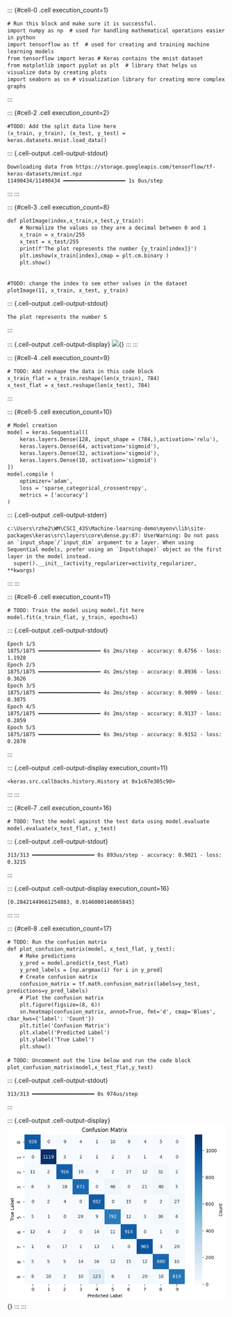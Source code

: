 ::: {#cell-0 .cell execution_count=1}
``` {.python .cell-code}
# Run this block and make sure it is successful.
import numpy as np  # used for handling mathematical operations easier in python
import tensorflow as tf  # used for creating and training machine learning models 
from tensorflow import keras # Keras contains the mnist dataset
from matplotlib import pyplot as plt  # library that helps us visualize data by creating plots 
import seaborn as sn # visualization library for creating more complex graphs
```
:::


<!-- WARNING: THIS FILE WAS AUTOGENERATED! DO NOT EDIT! -->

::: {#cell-2 .cell execution_count=2}
``` {.python .cell-code}
#TODO: Add the split data line here
(x_train, y_train), (x_test, y_test) = keras.datasets.mnist.load_data()
```

::: {.cell-output .cell-output-stdout}
```
Downloading data from https://storage.googleapis.com/tensorflow/tf-keras-datasets/mnist.npz
11490434/11490434 ━━━━━━━━━━━━━━━━━━━━ 1s 0us/step
```
:::
:::


::: {#cell-3 .cell execution_count=8}
``` {.python .cell-code}
def plotImage(index,x_train,x_test,y_train):
    # Normalize the values so they are a decimal between 0 and 1
    x_train = x_train/255
    x_test = x_test/255
    print(f'The plot represents the number {y_train[index]}')
    plt.imshow(x_train[index],cmap = plt.cm.binary )
    plt.show()


#TODO: change the index to see other values in the dataset
plotImage(11, x_train, x_test, y_train)
```

::: {.cell-output .cell-output-stdout}
```
The plot represents the number 5
```
:::

::: {.cell-output .cell-output-display}
![](mnist_files/figure-html/cell-4-output-2.png){}
:::
:::


::: {#cell-4 .cell execution_count=9}
``` {.python .cell-code}
# TODO: Add reshape the data in this code block
x_train_flat = x_train.reshape(len(x_train), 784)
x_test_flat = x_test.reshape(len(x_test), 784)
```
:::


::: {#cell-5 .cell execution_count=10}
``` {.python .cell-code}
# Model creation
model = keras.Sequential([
    keras.layers.Dense(128, input_shape = (784,),activation='relu'), 
    keras.layers.Dense(64, activation='sigmoid'), 
    keras.layers.Dense(32, activation='sigmoid'), 
    keras.layers.Dense(10, activation='sigmoid')
])
model.compile (
    optimizer='adam',
    loss = 'sparse_categorical_crossentropy',
    metrics = ['accuracy']
)
```

::: {.cell-output .cell-output-stderr}
```
c:\Users\rzhe2\WM\CSCI_435\Machine-learning-demo\myenv\lib\site-packages\keras\src\layers\core\dense.py:87: UserWarning: Do not pass an `input_shape`/`input_dim` argument to a layer. When using Sequential models, prefer using an `Input(shape)` object as the first layer in the model instead.
  super().__init__(activity_regularizer=activity_regularizer, **kwargs)
```
:::
:::


::: {#cell-6 .cell execution_count=11}
``` {.python .cell-code}
# TODO: Train the model using model.fit here 
model.fit(x_train_flat, y_train, epochs=5)
```

::: {.cell-output .cell-output-stdout}
```
Epoch 1/5
1875/1875 ━━━━━━━━━━━━━━━━━━━━ 6s 2ms/step - accuracy: 0.6756 - loss: 1.1928
Epoch 2/5
1875/1875 ━━━━━━━━━━━━━━━━━━━━ 4s 2ms/step - accuracy: 0.8936 - loss: 0.3626
Epoch 3/5
1875/1875 ━━━━━━━━━━━━━━━━━━━━ 4s 2ms/step - accuracy: 0.9099 - loss: 0.3075
Epoch 4/5
1875/1875 ━━━━━━━━━━━━━━━━━━━━ 4s 2ms/step - accuracy: 0.9137 - loss: 0.2859
Epoch 5/5
1875/1875 ━━━━━━━━━━━━━━━━━━━━ 6s 3ms/step - accuracy: 0.9152 - loss: 0.2878
```
:::

::: {.cell-output .cell-output-display execution_count=11}
```
<keras.src.callbacks.history.History at 0x1c67e305c90>
```
:::
:::


::: {#cell-7 .cell execution_count=16}
``` {.python .cell-code}
# TODO: Test the model against the test data using model.evaluate
model.evaluate(x_test_flat, y_test)
```

::: {.cell-output .cell-output-stdout}
```
313/313 ━━━━━━━━━━━━━━━━━━━━ 0s 893us/step - accuracy: 0.9021 - loss: 0.3215
```
:::

::: {.cell-output .cell-output-display execution_count=16}
```
[0.28421449661254883, 0.9146000146865845]
```
:::
:::


::: {#cell-8 .cell execution_count=17}
``` {.python .cell-code}
# TODO: Run the confusion matrix
def plot_confusion_matrix(model, x_test_flat, y_test):
    # Make predictions
    y_pred = model.predict(x_test_flat)
    y_pred_labels = [np.argmax(i) for i in y_pred]
    # Create confusion matrix
    confusion_matrix = tf.math.confusion_matrix(labels=y_test, predictions=y_pred_labels)
    # Plot the confusion matrix
    plt.figure(figsize=(8, 6))
    sn.heatmap(confusion_matrix, annot=True, fmt='d', cmap='Blues', cbar_kws={'label': 'Count'})
    plt.title('Confusion Matrix')
    plt.xlabel('Predicted Label')
    plt.ylabel('True Label')
    plt.show()

# TODO: Uncomment out the line below and run the code block
plot_confusion_matrix(model,x_test_flat,y_test)
```

::: {.cell-output .cell-output-stdout}
```
313/313 ━━━━━━━━━━━━━━━━━━━━ 0s 974us/step
```
:::

::: {.cell-output .cell-output-display}
![](mnist_files/figure-html/cell-9-output-2.png){}
:::
:::


